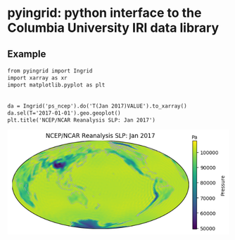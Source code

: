 # pyingrid: python interface to the Columbia University IRI data library

## Example

    from pyingrid import Ingrid
    import xarray as xr
    import matplotlib.pyplot as plt
  
    
    da = Ingrid('ps_ncep').do('T(Jan 2017)VALUE').to_xarray()
    da.sel(T='2017-01-01').geo.geoplot()
    plt.title('NCEP/NCAR Reanalysis SLP: Jan 2017')

![NCEP/NCAR Reanalysis SLP: Jan 2017](examples/ps.png)
